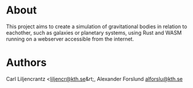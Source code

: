 # About
This project aims to create a simulation of gravitational bodies in relation to eachother, such as galaxies or planetary systems, using Rust and WASM running on a webserver accessible from the internet.

# Authors
Carl Liljencrantz &lt;liljencr@kth.se&rt;, Alexander Forslund <alforslu@kth.se>
